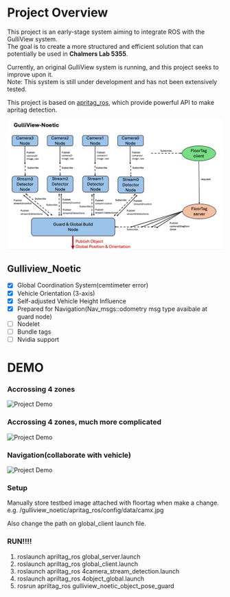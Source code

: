 # Project Overview  

This project is an early-stage system aiming to integrate ROS with the GulliView system.  
The goal is to create a more structured and efficient solution that can potentially be used in **Chalmers Lab 5355**.  

Currently, an original GulliView system is running, and this project seeks to improve upon it.  
Note: This system is still under development and has not been extensively tested.  

This project is based on [apritag_ros](https://github.com/AprilRobotics/apriltag_ros), which provide powerful API to make apritag detection.

![System Diagram](https://github.com/chuanchuan-Dong/gulliview_noetic/blob/main/apriltag_ros/docs/system_overview.png)  
## Gulliview_Noetic
- [x] Global Coordination System(cemtimeter error)
- [x] Vehicle Orientation (3-axis)
- [x] Self-adjusted Vehicle Height Influence  
- [x] Prepared for Navigation(Nav_msgs::odometry msg type avaibale at guard node)
- [ ] Nodelet
- [ ] Bundle tags
- [ ] Nvidia support

# DEMO
### Accrossing 4 zones
![Project Demo](https://github.com/chuanchuan-Dong/gulliview_noetic/blob/main/apriltag_ros/docs/demo_gullview-noetic.gif)  

### Accrossing 4 zones, much more complicated
![Project Demo](https://github.com/chuanchuan-Dong/gulliview_noetic/blob/main/apriltag_ros/docs/demo3.gif)  

### Navigation(collaborate with vehicle)
![Project Demo](https://github.com/chuanchuan-Dong/gulliview_noetic/blob/main/apriltag_ros/docs/demo2_nav.gif)  

### Setup

Manually store testbed image attached with floortag when make a change. e.g. /gulliview_noetic/apritag_ros/config/data/camx.jpg

Also change the path on global_client launch file.


### RUN!!!!

1. roslaunch apriltag_ros global_server.launch
2. roslaunch apriltag_ros global_client.launch
3. roslaunch apriltag_ros 4camera_stream_detection.launch
4. roslaunch apriltag_ros 4object_global.launch
5. rosrun apriltag_ros gulliview_noetic_object_pose_guard
